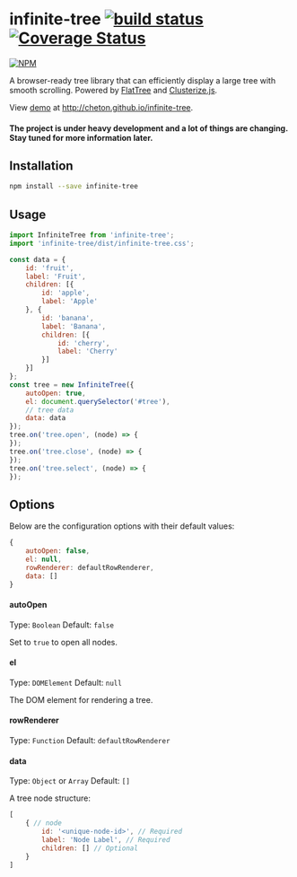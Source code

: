 # infinite-tree [![build status](https://travis-ci.org/cheton/infinite-tree.svg?branch=master)](https://travis-ci.org/cheton/infinite-tree) [![Coverage Status](https://coveralls.io/repos/cheton/infinite-tree/badge.svg)](https://coveralls.io/r/cheton/infinite-tree)
[![NPM](https://nodei.co/npm/infinite-tree.png?downloads=true&stars=true)](https://nodei.co/npm/infinite-tree/)

A browser-ready tree library that can efficiently display a large tree with smooth scrolling. Powered by [FlatTree](https://github.com/cheton/flattree) and [Clusterize.js](https://github.com/NeXTs/Clusterize.js).

View [demo](http://cheton.github.io/infinite-tree) at http://cheton.github.io/infinite-tree.

#### The project is under heavy development and a lot of things are changing. Stay tuned for more information later.


## Installation
```bash
npm install --save infinite-tree
```

## Usage
```js
import InfiniteTree from 'infinite-tree';
import 'infinite-tree/dist/infinite-tree.css';

const data = {
    id: 'fruit',
    label: 'Fruit',
    children: [{
        id: 'apple',
        label: 'Apple'
    }, {
        id: 'banana',
        label: 'Banana',
        children: [{
            id: 'cherry',
            label: 'Cherry'
        }]
    }]
};
const tree = new InfiniteTree({
    autoOpen: true,
    el: document.querySelector('#tree'),
    // tree data
    data: data
});
tree.on('tree.open', (node) => {
});
tree.on('tree.close', (node) => {
});
tree.on('tree.select', (node) => {
});
```

## Options
Below are the configuration options with their default values:
```js
{
    autoOpen: false,
    el: null,
    rowRenderer: defaultRowRenderer,
    data: []
}
```

#### autoOpen

Type: `Boolean` Default: `false`

Set to `true` to open all nodes.

#### el

Type: `DOMElement` Default: `null`

The DOM element for rendering a tree.

#### rowRenderer

Type: `Function` Default: `defaultRowRenderer`

#### data

Type: `Object` or `Array` Default: `[]`

A tree node structure:
```js
[
    { // node
        id: '<unique-node-id>', // Required
        label: 'Node Label', // Required
        children: [] // Optional
    }
]
```
